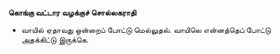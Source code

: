 **கொங்கு வட்டார வழக்குச் சொல்லகராதி**
- வாயில் ஏதாவது ஒன்றைப் போட்டு மெல்லுதல். வாயிலெ என்னத்தெப் போட்டு அதக்கிட்டு இருக்கெ.

